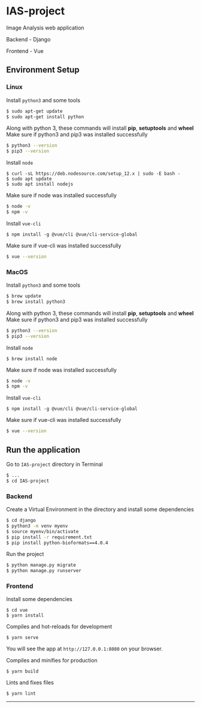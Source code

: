 # IAS-project
Image Analysis web application

Backend - Django

Frontend - Vue

## Environment Setup
### Linux
Install `python3` and some tools
```sh
$ sudo apt-get update
$ sudo apt-get install python
```
Along with python 3, these commands will install **pip**, **setuptools** and **wheel**
Make sure if python3 and pip3 was installed successfully
```sh
$ python3 --version
$ pip3 --version
```

Install `node`
```
$ curl -sL https://deb.nodesource.com/setup_12.x | sudo -E bash -
$ sudo apt update
$ sudo apt install nodejs
```
Make sure if node was installed successfully
```sh
$ node -v
$ npm -v
```

Install `vue-cli`
```
$ npm install -g @vue/cli @vue/cli-service-global
```
Make sure if vue-cli was installed successfully
```sh
$ vue --version
```

### MacOS
Install `python3` and some tools
```sh
$ brew update
$ brew install python3
```
Along with python 3, these commands will install **pip**, **setuptools** and **wheel**
Make sure if python3 and pip3 was installed successfully
```sh
$ python3 --version
$ pip3 --version
```

Install `node`
```
$ brew install node
```
Make sure if node was installed successfully
```sh
$ node -v
$ npm -v
```

Install `vue-cli`
```
$ npm install -g @vue/cli @vue/cli-service-global
```
Make sure if vue-cli was installed successfully
```sh
$ vue --version
```

## Run the application
Go to `IAS-project` directory in Terminal
```sh
$ ...
$ cd IAS-project
```
### Backend
Create a Virtual Environment in the directory and install some dependencies
```sh
$ cd django
$ python3 -m venv myenv
$ source myenv/bin/activate
$ pip install -r requirement.txt
$ pip install python-bioformats==4.0.4
```

Run the project
```sh
$ python manage.py migrate
$ python manage.py runserver
```

### Frontend
Install some dependencies
```
$ cd vue
$ yarn install
```

Compiles and hot-reloads for development
```
$ yarn serve
```
You will see the app at `http://127.0.0.1:8080` on your browser.

Compiles and minifies for production
```
$ yarn build
```

Lints and fixes files
```
$ yarn lint
```

---
